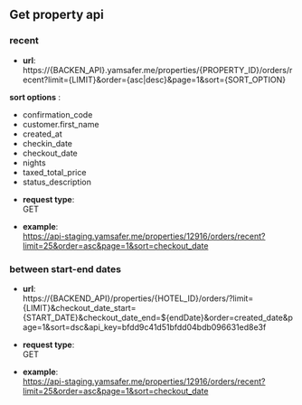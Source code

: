 ## Get property api  
### recent
* **url**:  
https://{BACKEN_API}.yamsafer.me/properties/{PROPERTY_ID}/orders/recent?limit={LIMIT}&order={asc|desc}&page=1&sort={SORT_OPTION}  

**sort options** :  

- confirmation_code
- customer.first_name
- created_at
- checkin_date
- checkout_date
- nights
- taxed_total_price
- status_description

* **request type**:  
GET  

* **example**:  
https://api-staging.yamsafer.me/properties/12916/orders/recent?limit=25&order=asc&page=1&sort=checkout_date

### between start-end dates 
* **url**:  
https://{BACKEND_API}/properties/{HOTEL_ID}/orders/?limit={LIMIT}&checkout_date_start={START_DATE}&checkout_date_end=${endDate}&order=created_date&page=1&sort=dsc&api_key=bfdd9c41d51bfdd04bdb096631ed8e3f  
* **request type**:  
GET  

* **example**:  
https://api-staging.yamsafer.me/properties/12916/orders/recent?limit=25&order=asc&page=1&sort=checkout_date

